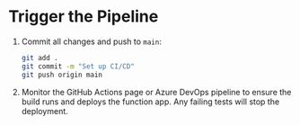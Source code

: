 # Trigger the Pipeline

1. Commit all changes and push to `main`:
   ```bash
   git add .
   git commit -m "Set up CI/CD"
   git push origin main
   ```
2. Monitor the GitHub Actions page or Azure DevOps pipeline to ensure the build
   runs and deploys the function app. Any failing tests will stop the
   deployment.
